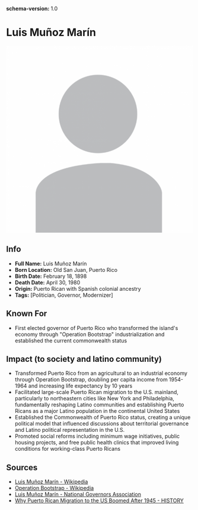 **schema-version:** 1.0
# Luis Muñoz Marín

![image description](images/person-image-template.png)

## Info
- **Full Name:** Luis Muñoz Marín
- **Born Location:** Old San Juan, Puerto Rico
- **Birth Date:** February 18, 1898
- **Death Date:** April 30, 1980
- **Origin:** Puerto Rican with Spanish colonial ancestry
- **Tags:** [Politician, Governor, Modernizer]

## Known For
- First elected governor of Puerto Rico who transformed the island's economy through "Operation Bootstrap" industrialization and established the current commonwealth status

## Impact (to society and latino community)
- Transformed Puerto Rico from an agricultural to an industrial economy through Operation Bootstrap, doubling per capita income from 1954-1964 and increasing life expectancy by 10 years
- Facilitated large-scale Puerto Rican migration to the U.S. mainland, particularly to northeastern cities like New York and Philadelphia, fundamentally reshaping Latino communities and establishing Puerto Ricans as a major Latino population in the continental United States
- Established the Commonwealth of Puerto Rico status, creating a unique political model that influenced discussions about territorial governance and Latino political representation in the U.S.
- Promoted social reforms including minimum wage initiatives, public housing projects, and free public health clinics that improved living conditions for working-class Puerto Ricans

## Sources
- [Luis Muñoz Marín - Wikipedia](https://en.wikipedia.org/wiki/Luis_Mu%C3%B1oz_Mar%C3%ADn)
- [Operation Bootstrap - Wikipedia](https://en.wikipedia.org/wiki/Operation_Bootstrap)
- [Luis Muñoz Marín - National Governors Association](https://www.nga.org/governor/luis-munoz-marin/)
- [Why Puerto Rican Migration to the US Boomed After 1945 - HISTORY](https://www.history.com/articles/puerto-rico-great-migration-postwar)